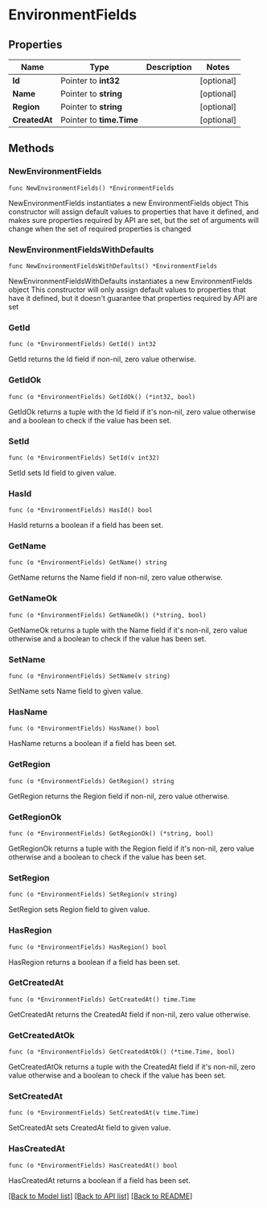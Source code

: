 # EnvironmentFields

## Properties

Name | Type | Description | Notes
------------ | ------------- | ------------- | -------------
**Id** | Pointer to **int32** |  | [optional] 
**Name** | Pointer to **string** |  | [optional] 
**Region** | Pointer to **string** |  | [optional] 
**CreatedAt** | Pointer to **time.Time** |  | [optional] 

## Methods

### NewEnvironmentFields

`func NewEnvironmentFields() *EnvironmentFields`

NewEnvironmentFields instantiates a new EnvironmentFields object
This constructor will assign default values to properties that have it defined,
and makes sure properties required by API are set, but the set of arguments
will change when the set of required properties is changed

### NewEnvironmentFieldsWithDefaults

`func NewEnvironmentFieldsWithDefaults() *EnvironmentFields`

NewEnvironmentFieldsWithDefaults instantiates a new EnvironmentFields object
This constructor will only assign default values to properties that have it defined,
but it doesn't guarantee that properties required by API are set

### GetId

`func (o *EnvironmentFields) GetId() int32`

GetId returns the Id field if non-nil, zero value otherwise.

### GetIdOk

`func (o *EnvironmentFields) GetIdOk() (*int32, bool)`

GetIdOk returns a tuple with the Id field if it's non-nil, zero value otherwise
and a boolean to check if the value has been set.

### SetId

`func (o *EnvironmentFields) SetId(v int32)`

SetId sets Id field to given value.

### HasId

`func (o *EnvironmentFields) HasId() bool`

HasId returns a boolean if a field has been set.

### GetName

`func (o *EnvironmentFields) GetName() string`

GetName returns the Name field if non-nil, zero value otherwise.

### GetNameOk

`func (o *EnvironmentFields) GetNameOk() (*string, bool)`

GetNameOk returns a tuple with the Name field if it's non-nil, zero value otherwise
and a boolean to check if the value has been set.

### SetName

`func (o *EnvironmentFields) SetName(v string)`

SetName sets Name field to given value.

### HasName

`func (o *EnvironmentFields) HasName() bool`

HasName returns a boolean if a field has been set.

### GetRegion

`func (o *EnvironmentFields) GetRegion() string`

GetRegion returns the Region field if non-nil, zero value otherwise.

### GetRegionOk

`func (o *EnvironmentFields) GetRegionOk() (*string, bool)`

GetRegionOk returns a tuple with the Region field if it's non-nil, zero value otherwise
and a boolean to check if the value has been set.

### SetRegion

`func (o *EnvironmentFields) SetRegion(v string)`

SetRegion sets Region field to given value.

### HasRegion

`func (o *EnvironmentFields) HasRegion() bool`

HasRegion returns a boolean if a field has been set.

### GetCreatedAt

`func (o *EnvironmentFields) GetCreatedAt() time.Time`

GetCreatedAt returns the CreatedAt field if non-nil, zero value otherwise.

### GetCreatedAtOk

`func (o *EnvironmentFields) GetCreatedAtOk() (*time.Time, bool)`

GetCreatedAtOk returns a tuple with the CreatedAt field if it's non-nil, zero value otherwise
and a boolean to check if the value has been set.

### SetCreatedAt

`func (o *EnvironmentFields) SetCreatedAt(v time.Time)`

SetCreatedAt sets CreatedAt field to given value.

### HasCreatedAt

`func (o *EnvironmentFields) HasCreatedAt() bool`

HasCreatedAt returns a boolean if a field has been set.


[[Back to Model list]](../README.md#documentation-for-models) [[Back to API list]](../README.md#documentation-for-api-endpoints) [[Back to README]](../README.md)


